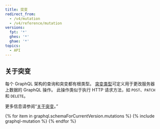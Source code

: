 ```yaml
---
title: 突变
redirect_from:
  - /v4/mutation
  - /v4/reference/mutation
versions:
  fpt: '*'
  ghes: '*'
  ghae: '*'
topics:
  - API
---
```


## 关于突变

每个 GraphQL 架构的查询和突变都有根类型。 [突变类型](https://graphql.github.io/graphql-spec/June2018/#sec-Type-System)可定义用于更改服务器上数据的 GraphQL 操作。 此操作类似于执行 HTTP 请求方法，如 `POST`、`PATCH` 和 `DELETE`。

更多信息请参阅“[关于突变](/graphql/guides/forming-calls-with-graphql#about-mutations)。”

{% for item in graphql.schemaForCurrentVersion.mutations %}
  {% include graphql-mutation %}
{% endfor %}
